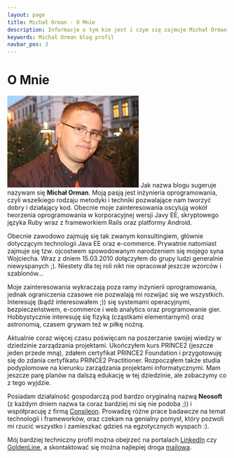 ```yaml
---
layout: page
title: Michał Orman - O Mnie
description: Informacje o tym kim jest i czym się zajmuje Michał Orman.
keywords: Michał Orman blog profil
navbar_pos: 3
---
```

# O Mnie

<a href="/images/avatar.jpg" rel="colorbox" title="Powiększ zdjęcie"><img src="/images/avatar_mid.jpg" class="avatar" alt="Michał Orman" /></a>
Jak nazwa blogu sugeruje nazywam się **Michał Orman**. Moją pasją jest inżynieria
oprogramowania, czyli wszelkiego rodzaju metodyki i techniki pozwalające nam
tworzyć dobry i działający kod. Obecnie moje zainteresowania oscylują wokół
tworzenia oprogramowania w korporacyjnej wersji Javy EE, skryptowego
języka Ruby wraz z frameworkiem Rails oraz platformy Android.

Obecnie zawodowo zajmuję się tak zwanym konsultingiem, głównie dotyczącym technologii
Java EE oraz e-commerce. Prywatnie natomiast zajmuje się tzw. ojcostwem spowodowanym
narodzeniem się mojego syna Wojciecha. Wraz z dniem 15.03.2010 dołączyłem do grupy ludzi
generalnie niewyspanych ;). Niestety dla tej roli nikt nie opracował jeszcze wzorców
i szablonów...

Moje zainteresowania wykraczają poza ramy inżynierii oprogramowania, jednak
ograniczenia czasowe nie pozwalają mi rozwijać się we wszystkich.
Interesuję (bądź interesowałem ;)) się systemami operacyjnymi, bezpieczeństwem,
e-commerce i web analytics oraz programowanie gier. Hobbystycznie interesuję się
fizyką (cząstkami elementarnymi) oraz astronomią, czasem grywam też w piłkę nożną.

Aktualnie coraz więcej czasu poświęcam na poszerzanie swojej wiedzy w dziedzinie
zarządzania projektami. Ukończyłem kurs PRINCE2 (jeszcze jeden przede mną),
zdałem certyfikat PRINCE2 Foundation i przygotowuję się do zdania certyfikatu
PRINCE2 Practitioner. Rozpocząłem także studia podyplomowe na kierunku zarządzania
projektami informatycznymi. Mam jeszcze parę planów na dalszą edukację w tej
dziedzinie, ale zobaczymy co z tego wyjdzie.

Posiadam działalność gospodarczą pod bardzo oryginalną nazwą
**Neosoft** (z każdym dniem nazwa ta coraz bardziej mi się nie podoba ;)) i
współpracuję z firmą <a href="http://consileon.pl">Consileon</a>. Prowadzę różne
prace badawcze na temat technologii i frameworków, oraz czekam na genialny
pomysł, który pozwoli mi rzucić wszystko i zamieszkać gdzieś na egzotycznych
wyspach :).

Mój bardziej techniczny profil można obejrzeć na portalach
<a href="http://pl.linkedin.com/in/michalorman" title="Mój profil LinkedIn">LinkedIn</a> czy
<a href="http://www.goldenline.pl/michal-orman" title="Mój profil GoldenLine">GoldenLine</a>, a skontaktować się
można najlepiej droga <a href="mailto:michal.orman@gmail.com">mailową</a>.